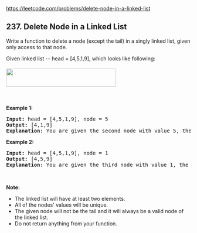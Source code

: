 https://leetcode.com/problems/delete-node-in-a-linked-list

## 237. Delete Node in a Linked List

<div><p>Write a function to delete a node (except the tail) in a singly linked list, given only access to that node.</p>
<p>Given linked list -- head = [4,5,1,9], which looks like following:</p>
<p><img alt="" src="https://assets.leetcode.com/uploads/2018/12/28/237_example.png" style="margin-top: 5px; margin-bottom: 5px; width: 300px; height: 49px;"/></p>
<p> </p>
<p><strong>Example 1:</strong></p>
<pre><strong>Input:</strong> head = [4,5,1,9], node = 5
<strong>Output:</strong> [4,1,9]
<strong>Explanation: </strong>You are given the second node with value 5, the linked list should become 4 -&gt; 1 -&gt; 9 after calling your function.
</pre>
<p><strong>Example 2:</strong></p>
<pre><strong>Input:</strong> head = [4,5,1,9], node = 1
<strong>Output:</strong> [4,5,9]
<strong>Explanation: </strong>You are given the third node with value 1, the linked list should become 4 -&gt; 5 -&gt; 9 after calling your function.
</pre>
<p> </p>
<p><strong>Note:</strong></p>
<ul>
<li>The linked list will have at least two elements.</li>
<li>All of the nodes' values will be unique.</li>
<li>The given node will not be the tail and it will always be a valid node of the linked list.</li>
<li>Do not return anything from your function.</li>
</ul>
</div>
